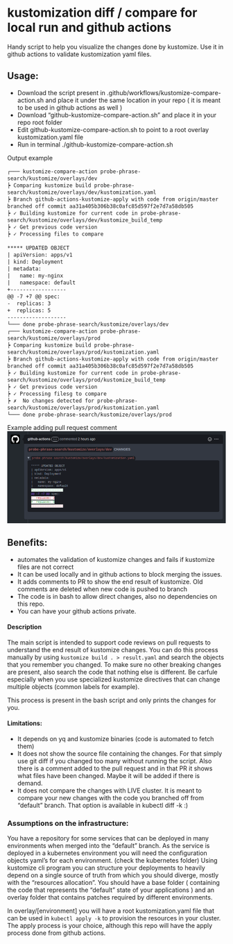 # kustomization diff / compare for local run and github actions

Handy script to help you visualize the changes done by kustomize. Use it in github actions to validate kustomization yaml files.

## Usage:
- Download the script present in .github/workflows/kustomize-compare-action.sh and place it under the same location in your repo ( it is meant to be used in github actions as well )
- Download  “github-kustomize-compare-action.sh” and place it in your repo root folder
- Edit github-kustomize-compare-action.sh to point to a root overlay kustomization.yaml file
- Run in terminal ./github-kustomize-compare-action.sh 

Output example
``` 
┌─── kustomize-compare-action probe-phrase-search/kustomize/overlays/dev
┝ Comparing kustomize build probe-phrase-search/kustomize/overlays/dev/kustomization.yaml
┝ Branch github-actions-kustomize-apply with code from origin/master branched off commit aa31a405b306b38c0afc85d597f2e7d7a58db505
┝ ✓️ Building kustomize for current code in probe-phrase-search/kustomize/overlays/dev/kustomize_build_temp
┝ ✓️ Get previous code version
┝ ✓️ Processing files to compare

***** UPDATED OBJECT 
| apiVersion: apps/v1
| kind: Deployment
| metadata:
|   name: my-nginx
|   namespace: default
+------------------
@@ -7 +7 @@ spec:
-  replicas: 3
+  replicas: 5
-------------------
└─── done probe-phrase-search/kustomize/overlays/dev
┌─── kustomize-compare-action probe-phrase-search/kustomize/overlays/prod
┝ Comparing kustomize build probe-phrase-search/kustomize/overlays/prod/kustomization.yaml
┝ Branch github-actions-kustomize-apply with code from origin/master branched off commit aa31a405b306b38c0afc85d597f2e7d7a58db505
┝ ✓️ Building kustomize for current code in probe-phrase-search/kustomize/overlays/prod/kustomize_build_temp
┝ ✓️ Get previous code version
┝ ✓️ Processing filesg to compare
┝ ✗  No changes detected for probe-phrase-search/kustomize/overlays/prod/kustomization.yaml
└─── done probe-phrase-search/kustomize/overlays/prod
```

Example adding pull request comment 
![comments Image](https://github.com/klusht/kustomization-compare/blob/master/resources/comment_example.png)



## Benefits:
- automates the validation of kustomize changes and fails if kustomize files are not correct
- It can be used locally and in github actions to block merging the issues. 
- It adds comments to PR to show the end result of kustomize. Old comments are deleted when new code is pushed to branch
- The code is in bash to allow direct changes, also no dependencies on this repo.
- You can have your github actions private. 


#### Description

The main script is intended  to support code reviews on pull requests to understand the end result of kustomize changes. You can do this process manually by using `kustomize build . > result.yaml` and  search the objects that you remember you changed. To make sure no other breaking changes are present, also search the code that nothing else is different. Be carfule especially when you use specialized kustomize directives that can change multiple objects (common labels for example).

This process is present in the bash script and only prints the changes for you.

#### Limitations:
- It depends on yq and kustomize binaries (code is automated to fetch them)
- It does not show the source file containing the changes. For that simply use git diff if you changed too many without running the script. Also there is a comment added to the pull request and in that PR it shows what files have been changed. Maybe it will be added if there is demand. 
- It does not compare the changes with LIVE cluster. It is meant to compare your new changes with the code you branched off from “default” branch. That option is available in kubectl diff -k :) 

### Assumptions on the infrastructure:

You have a repository for some services that can be deployed in many environments when merged into the “default” branch. As the service is deployed in a kubernetes environment you will need the configuration objects yaml’s for each environment. (check the kubernetes folder)
Using kustomize cli program you can structure your deployments to heavily depend on a single source of truth from which you should diverge, mostly with the “resources allocation”.
You should have a base folder ( containing the code that represents the “default” state of your applications ) and an overlay folder that contains patches required by different environments. 

In overlay/[environment] you will have a root kustomization.yaml file that can be used in `kubectl apply -k` to provision the resources in your cluster. The apply process is your choice, although this repo will have the apply process done from github actions.




